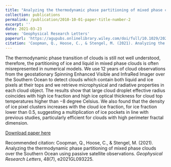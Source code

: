 ```yaml
---
title: "Analyzing the thermodynamic phase partitioning of mixed phase clouds over the Southern Ocean using passive satellite observations"
collection: publications
permalink: /publication/2010-10-01-paper-title-number-2
excerpt: ''
date: 2021-03-23
venue: 'Geophysical Research Letters'
paperurl: 'https://agupubs.onlinelibrary.wiley.com/doi/full/10.1029/2021GL093225'
citation: 'Coopman, Q., Hoose, C., & Stengel, M. (2021). Analyzing the thermodynamic phase partitioning of mixed phase clouds over the Southern Ocean using passive satellite observations. <i>Geophysical Research Letters</i>, 48(7), e2021GL093225.'
---
```

The thermodynamic phase transition of clouds is still not well understood, therefore, the partitioning of ice and liquid in mixed phase clouds is often misrepresented in numerical models. We use 12 years of cloud observations from the geostationary Spinning Enhanced Visible and InfraRed Imager over the Southern Ocean to detect clouds which contain both liquid and ice pixels at their tops and we retrieve microphysical and radiative properties in each cloud object. The results show that large cloud droplet effective radius coincides with high ice fraction and high ice optical thickness for cloud top temperatures higher than −8 degree Celsius. We also found that the density of ice pixel clusters increases with the cloud ice fraction, for ice fraction lower than 0.5, suggesting a multiplication of ice pockets in line with previous studies, particularly efficient for clouds with high perimeter fractal dimension.

[Download paper here](https://agupubs.onlinelibrary.wiley.com/doi/full/10.1029/2021GL093225)

Recommended citation: Coopman, Q., Hoose, C., & Stengel, M. (2021). Analyzing the thermodynamic phase partitioning of mixed phase clouds over the Southern Ocean using passive satellite observations. <i>Geophysical Research Letters</i>, 48(7), e2021GL093225.

